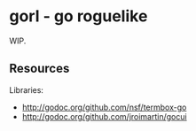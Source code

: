 # gorl - go roguelike

WIP.

## Resources

Libraries:

* http://godoc.org/github.com/nsf/termbox-go
* http://godoc.org/github.com/jroimartin/gocui
